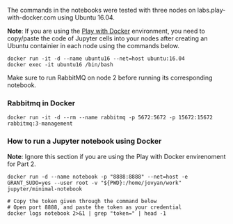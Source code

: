 The commands in the notebooks were tested with three nodes on labs.play-with-docker.com using Ubuntu 16.04.

**Note**: If you are using the [Play with Docker](labs.play-with-docker.com) environment, you need to copy/paste the code of Jupyter cells into your nodes after creating an Ubuntu containier in each node using the commands below.

```shell
docker run -it -d --name ubuntu16 --net=host ubuntu:16.04
docker exec -it ubuntu16 /bin/bash
```

Make sure to run RabbitMQ on node 2 before running its corresponding notebook.

### Rabbitmq in Docker
`docker run -it -d --rm --name rabbitmq -p 5672:5672 -p 15672:15672 rabbitmq:3-management`

### How to run a Jupyter notebook using Docker

**Note**: Ignore this section if you are using the Play with Docker envirenoment for Part 2.

```shell
docker run -d --name notebook -p "8888:8888" --net=host -e GRANT_SUDO=yes --user root -v "${PWD}:/home/jovyan/work" jupyter/minimal-notebook

# Copy the token given through the command below
# Open port 8888, and paste the token as your credential
docker logs notebook 2>&1 | grep "token=" | head -1
```
